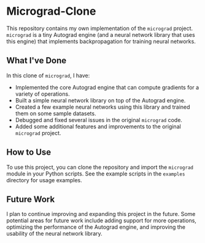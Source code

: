 # Micrograd-Clone

This repository contains my own implementation of the `micrograd` project. `micrograd` is a tiny Autograd engine (and a neural network library that uses this engine) that implements backpropagation for training neural networks.

## What I've Done

In this clone of `micrograd`, I have:

- Implemented the core Autograd engine that can compute gradients for a variety of operations.
- Built a simple neural network library on top of the Autograd engine.
- Created a few example neural networks using this library and trained them on some sample datasets.
- Debugged and fixed several issues in the original `micrograd` code.
- Added some additional features and improvements to the original `micrograd` project.

## How to Use

To use this project, you can clone the repository and import the `micrograd` module in your Python scripts. See the example scripts in the `examples` directory for usage examples.

## Future Work

I plan to continue improving and expanding this project in the future. Some potential areas for future work include adding support for more operations, optimizing the performance of the Autograd engine, and improving the usability of the neural network library.